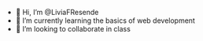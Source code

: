 - 👋 Hi, I’m @LiviaFResende
- 🌱 I’m currently learning the basics of web development
- 💞️ I’m looking to collaborate in class

<!---
LiviaFResende/LiviaFResende is a ✨ special ✨ repository because its `README.md` (this file) appears on your GitHub profile.
You can click the Preview link to take a look at your changes.
--->
